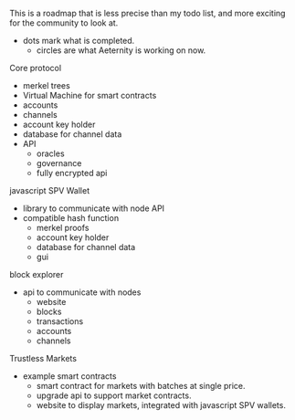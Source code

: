 This is a roadmap that is less precise than my todo list, and more exciting for the community to look at.

* dots mark what is completed.
  * circles are what Aeternity is working on now.

Core protocol

* merkel trees
* Virtual Machine for smart contracts
* accounts
* channels
* account key holder
* database for channel data
* API
  - oracles
  - governance
  - fully encrypted api

javascript SPV Wallet

* library to communicate with node API
* compatible hash function
  - merkel proofs
  - account key holder
  - database for channel data
  - gui

block explorer

* api to communicate with nodes
  - website
  - blocks
  - transactions
  - accounts
  - channels

Trustless Markets

* example smart contracts
  - smart contract for markets with batches at single price.
  - upgrade api to support market contracts.
  - website to display markets, integrated with javascript SPV wallets.